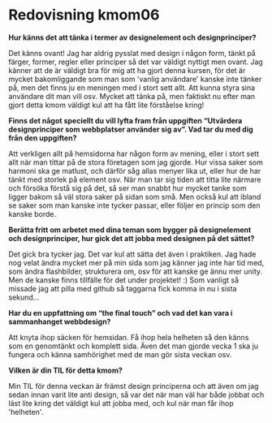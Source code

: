 ---
---
Redovisning kmom06
=========================
__Hur känns det att tänka i termer av designelement och designprinciper?__

Det känns ovant! Jag har aldrig pysslat med design i någon form, tänkt på färger, former, regler eller principer så det var väldigt nyttigt men ovant.
Jag känner att de är väldigt bra för mig att ha gjort denna kursen, för det är mycket bakomliggande som man som 'vanlig användare' kanske inte tänker på, men det finns ju en meningen med i stort sett allt. Att kunna styra sina användare dit man vill osv. Mycket att tänka på, men faktiskt nu efter man gjort detta kmom väldigt kul att ha fått lite förståelse kring!

__Finns det något speciellt du vill lyfta fram från uppgiften “Utvärdera designprinciper som webbplatser använder sig av”. Vad tar du med dig från den uppgiften?__

Att verkligen allt på hemsidorna har någon form av mening, eller i stort sett allt när man tittar på de stora företagen som jag gjorde. Hur vissa saker som harmoni ska ge matlust, och därför såg allas menyer lika ut, eller hur de har tänkt med storlek på element osv. När man tar sig tiden att titta lite närmare och försöka förstå sig på det, så ser man snabbt hur mycket tanke som ligger bakom så väl stora saker på sidan som små. Men också kul att ibland se saker som man kanske inte tycker passar, eller följer en princip som den kanske borde.

__Berätta fritt om arbetet med dina teman som bygger på designelement och designprinciper, hur gick det att jobba med designen på det sättet?__

Det gick bra tycker jag. Det var kul att sätta det även i praktiken. Jag hade nog  velat ändra mycket mer på min sida som jag känner jag inte har tid med, som ändra flashbilder, strukturera om, osv för att kanske ge ännu mer unity. Men de kanske finns tillfälle för det under projektet! :)
Som vanligt så missade jag att pilla med github så taggarna fick komma in nu i sista sekund...

__Har du en uppfattning om “the final touch” och vad det kan vara i sammanhanget webbdesign?__

Att knyta ihop säcken för hemsidan. Få ihop hela helheten så den känns som en genomtänkt och komplett sida. Även det man gjorde vecka 1 ska ju fungera och känna samhörighet med de man gör sista veckan osv.

__Vilken är din TIL för detta kmom?__

Min TIL för denna veckan är främst design principerna och att även om jag sedan innan varit lite anti design, så var det när man väl har både jobbat och läst lite kring det väldigt kul att jobba med, och kul när man får ihop 'helheten'.
